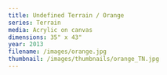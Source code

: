 ```yaml
---
title: Undefined Terrain / Orange
series: Terrain
media: Acrylic on canvas
dimensions: 35" x 43"
year: 2013
filename: /images/orange.jpg
thumbnail: /images/thumbnails/orange_TN.jpg
---
```

